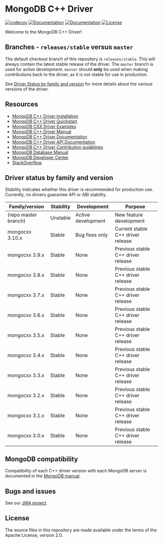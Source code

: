 # MongoDB C++ Driver 
[![codecov](https://codecov.io/gh/mongodb/mongo-cxx-driver/branch/master/graph/badge.svg)](https://codecov.io/gh/mongodb/mongo-cxx-driver)
[![Documentation](https://img.shields.io/badge/docs-doxygen-blue.svg)](https://mongocxx.org/api/mongocxx-v3/)
[![Documentation](https://img.shields.io/badge/docs-mongocxx-green.svg)](https://www.mongodb.com/docs/languages/cpp/drivers/current/)
[![License](https://img.shields.io/badge/License-Apache%202.0-blue.svg)](https://github.com/mongodb/mongo-cxx-driver/blob/master/LICENSE)

Welcome to the MongoDB C++ Driver!

## Branches - `releases/stable` versus `master`

The default checkout branch of this repository is `releases/stable`. 
This will always contain the latest stable release of the driver. The
 `master` branch is used for active development. `master` should 
**only** be used when making contributions back to the driver, as it 
is not stable for use in production.

See [Driver Status by family and version](#driver-status-by-family-and-version)
for more details about the various versions of the driver.

## Resources

* [MongoDB C++ Driver Installation](https://www.mongodb.com/docs/languages/cpp/cpp-driver/current/installation/)
* [MongoDB C++ Driver Quickstart](https://www.mongodb.com/docs/languages/cpp/cpp-driver/current/tutorial/)
* [MongoDB CXX Driver Examples](https://github.com/mongodb/mongo-cxx-driver/tree/master/examples)
* [MongoDB C++ Driver Manual](https://www.mongodb.com/docs/languages/cpp/cpp-driver/current/)
* [MongoDB C++ Driver Documentation](https://www.mongodb.com/docs/drivers/cxx/)
* [MongoDB C++ Driver API Documentation](https://mongocxx.org/api/current/)
* [MongoDB C++ Driver Contribution guidelines](https://www.mongodb.com/docs/languages/cpp/cpp-driver/current/contributing/)
* [MongoDB Database Manual](https://www.mongodb.com/docs/manual/)
* [MongoDB Developer Center](https://www.mongodb.com/developer/languages/cpp/)
* [StackOverflow](https://stackoverflow.com/questions/tagged/mongodb%20c%2b%2b)

## Driver status by family and version

Stability indicates whether this driver is recommended for production use.
Currently, no drivers guarantee API or ABI stability.

| Family/version       | Stability   | Development         | Purpose                             |
| -------------------- | ----------- | ------------------- | ----------------------------------- |
| (repo master branch) | Unstable    | Active development  | New feature development             |
| mongocxx 3.10.x      | Stable      | Bug fixes only      | Current stable C++ driver release   |
| mongocxx 3.9.x       | Stable      | None                | Previous stable C++ driver release  |
| mongocxx 3.8.x       | Stable      | None                | Previous stable C++ driver release  |
| mongocxx 3.7.x       | Stable      | None                | Previous stable C++ driver release  |
| mongocxx 3.6.x       | Stable      | None                | Previous stable C++ driver release  |
| mongocxx 3.5.x       | Stable      | None                | Previous stable C++ driver release  |
| mongocxx 3.4.x       | Stable      | None                | Previous stable C++ driver release  |
| mongocxx 3.3.x       | Stable      | None                | Previous stable C++ driver release  |
| mongocxx 3.2.x       | Stable      | None                | Previous stable C++ driver release  |
| mongocxx 3.1.x       | Stable      | None                | Previous stable C++ driver release  |
| mongocxx 3.0.x       | Stable      | None                | Previous stable C++ driver release  |

## MongoDB compatibility

Compatibility of each C++ driver version with each MongoDB server is documented in the [MongoDB manual](https://www.mongodb.com/docs/drivers/cxx#mongodb-compatibility).

## Bugs and issues

See our [JIRA project](https://jira.mongodb.com/browse/CXX).

## License

The source files in this repository are made available under the terms of
the Apache License, version 2.0.
